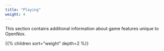 ```yaml
---
title: "Playing"
weight: 4
---
```


This section contains additional information about game features unique to OpenNox.

{{% children sort="weight" depth=2 %}}